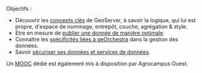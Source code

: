 Objectifs :

* Découvrir les [concepts clés](01_key_concepts.md) de GeoServer, à savoir la logique, qui lui est propre, d'espace de nommage, entrepôt, couche, agrégation & style.
* Etre en mesure de [publier une donnée de manière optimale](02_publish_data.md).
* Connaître les [spécificités liées à geOrchestra](03_georchestra_related.md) dans la gestion des données.
* Savoir [sécuriser ses données et services de données](04_security.md).


Un [MOOC](https://tice.agrocampus-ouest.fr/course/view.php?id=892&section=4) dédié est également mis à disposition par Agrocampus Ouest.
